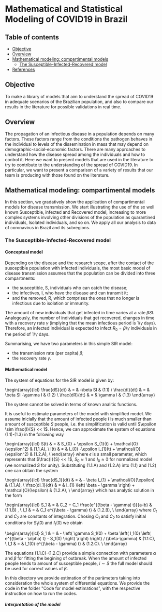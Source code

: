 
# Mathematical and Statistical Modeling of COVID19 in Brazil                               

## Table of contents
* [Objective](#Objective)
* [Overview](#Overview)
* [Mathematical modeling: compartimental models](#Mathematical)
  * [The Susceptible-Infected-Recovered model](#SIR)
* [References](#references)

## Objective

To make a library of models that aim to understand the spread of COVID19 in adequate scenarios of the Brazilian population, and also to compare our results in the literature for possible validations in real time.

## Overview

  The propagation of an infectious disease in a population depends on many factors. These factors range from the conditions the pathogen behaves in  the individual to levels of the dissemination in mass that may depend on demographic-social-economic factors. There are many approaches to understand how the disease spread among the individuals and how  to control it. Here we want to present models that are used in the literature to try to contribute to the understanding of the spread of COVID19. In particular, we want to present a comparison of a variety of results that our team is producing with those found on the literature. 

## Mathematical modeling: compartimental models

  In this section, we gradatively show the application of compartimental models for disease transmission. We start illustrating the use of the so well known Susceptible, infected and Recovered model, increasing to more complex systems involving other divisions of the population as quarantined individuals, Isolated individuals, and so on. We apply all our analysis to data of coronavirus in Brazil and its subregions.  

### The Susceptible-Infected-Recovered model

#### Conceptual model

Depending on the disease and the research scope, after the contact of the susceptible population with infected individuals, the most basic model of disease transmission assumes that the population can be divided into three compartments: 

  * the susceptible, S, individuals who can catch the disease;
  * the infectives, I, who have the disease and can transmit it; 
  * and the removed, R, which comprises the ones that no longer is infectious due to isolation or immunity.

The amount of new individuals that get infected in time varies at a rate $\beta  S  I$. Analogously, the number of individuals that get recovered, changes in time with a recovery rate $\gamma$ (implying that the mean infectious period is $1/\gamma$ days). Therefore, an infected individual is expected to infect $R_{0} = \beta /  \gamma$ individuals in the period of $1 / \gamma$ days.

Summarising, we have two parameters in this simple SIR model: 

   * the transmission rate (per capita) $\beta$;
   * the recovery rate $\gamma$. 

#### Mathematical model

The system of equations for the SIR model is given by:

\begin{array}{lcl} 
\frac{dS}{dt} & = & -\beta SI  &  (1.1) \\ 
\frac{dI}{dt} & = & \beta SI -\gamma I  &  (1.2) \\
\frac{dR}{dt} & = & \gamma I  &  (1.3) 
\end{array}

The system cannot be solved in terms of known analitic functions. 

It is useful to estimate parameters of the model with simplified model. We assume inicially that the amount of infected people $I$ is much smaller than amount of susceptible $S$ people, i.e. the simplification is valid until $\epsilon \sim \frac{I}{S} << 1$. Hence, we can approximate the system of equations (1.1)-(1.3) in the following way 

\begin{array}{lcl} 
S(t) & =  & S_{0} + \epsilon S_{1}(t) + \mathcal{O}(\epsilon^2) & (1.1.A), \\ 
I(t) & = & I_{0} -\epsilon I_{1}(t) + \mathcal{O}(\epsilon^2)  &  (1.2.A), \\ 
\end{array}
where $\epsilon$ is a small parameter, which represents that $\frac{I}{S} << 1$, $S_0 \approx 1$ and $I_0 \approx 0$ for normalized model (we normalized $S$ for unity). Substituting (1.1.A) and (1.2.A) into (1.1) and (1.2) one can obtain the system

\begin{array}{lcl} 
\frac{dS_1}{dt} & = & - \beta I_{1} + \mathcal{O}(\epsilon) & (1.1.A), \\ 
\frac{dI_1}{dt} & = & I_{1} \left( \beta - \gamma \right) + \mathcal{O}(\epsilon) &  (1.2.A), \\ 
\end{array}
which has analytic solution in the form 

\begin{array}{lcl} 
S_1 & = & C_2 + C_1 \frac{e^{(\beta - \gamma) t}}{a-b} &  (1.1.B) , \\ 
I_1 & = & C_1 e^{(\beta - \gamma) t} &  (1.2.B), \\ 
\end{array}
where $C_1$ and $C_2$ are constants of integration. Chosing $C_1$ and $C_2$ to satisfy initial conditions for $S_1(0)$ and $I_1(0)$ we obtain

\begin{array}{lcl} 
S_1 & = & - \left( \gamma S_1(0) + \beta \left( I_1(0) \left( e^{(\beta - \alpha) t} - S_1(0) \right) \right) \right)  / (\beta-\gamma) &  (1.1.C), \\ 
I_1 & = & I_1(0) e^{(\beta - \gamma) t} &  (1.2.C). \\ 
\end{array}

The equations (1.1.C)-(1.2.C) provide a simple connection with parameters $\alpha$ and $\beta$ for fitting the begining of outbreak. When the amount of infected people tends to amount of susceptible people, $I \sim S$ the full model should be used for correct values of $\beta$.

In this directory we provide estimation of the parâmeters taking into consideration the whole system of differential equations. We provide the code in the folder "Code for model estimations", with the respective instruction on how to run the codes. 


##### Interpretation of the model
